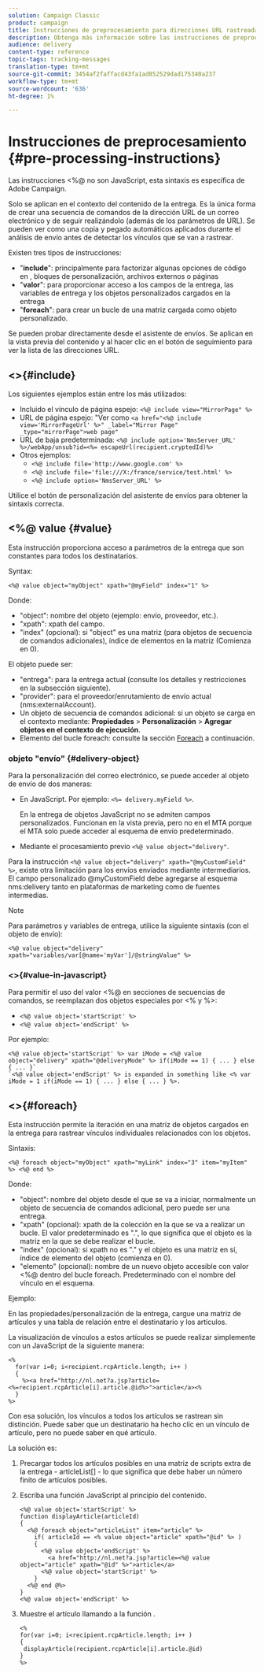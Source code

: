 ```yaml
---
solution: Campaign Classic
product: campaign
title: Instrucciones de preprocesamiento para direcciones URL rastreadas
description: Obtenga más información sobre las instrucciones de preprocesamiento para utilizarlas para crear un script con la dirección URL de un correo electrónico y rastrearlas.
audience: delivery
content-type: reference
topic-tags: tracking-messages
translation-type: tm+mt
source-git-commit: 3454af2faffacd43fa1ad852529dad175340a237
workflow-type: tm+mt
source-wordcount: '636'
ht-degree: 1%

---
```



# Instrucciones de preprocesamiento {#pre-processing-instructions}

Las instrucciones &lt;%@ no son JavaScript, esta sintaxis es específica de Adobe Campaign.

Solo se aplican en el contexto del contenido de la entrega. Es la única forma de crear una secuencia de comandos de la dirección URL de un correo electrónico y de seguir realizándolo (además de los parámetros de URL). Se pueden ver como una copia y pegado automáticos aplicados durante el análisis de envío antes de detectar los vínculos que se van a rastrear.

Existen tres tipos de instrucciones:

* &quot;**include**&quot;: principalmente para factorizar algunas opciones de código en , bloques de personalización, archivos externos o páginas
* &quot;**valor**&quot;: para proporcionar acceso a los campos de la entrega, las variables de entrega y los objetos personalizados cargados en la entrega
* &quot;**foreach**&quot;: para crear un bucle de una matriz cargada como objeto personalizado.

Se pueden probar directamente desde el asistente de envíos. Se aplican en la vista previa del contenido y al hacer clic en el botón de seguimiento para ver la lista de las direcciones URL.

## &lt;>{#include}

Los siguientes ejemplos están entre los más utilizados:

* Incluido el vínculo de página espejo: `<%@ include view="MirrorPage" %>`
* URL de página espejo: &quot;Ver como `<a href="<%@ include view='MirrorPageUrl' %>" _label="Mirror Page" _type="mirrorPage">web page"`
* URL de baja predeterminada: `<%@ include option='NmsServer_URL' %>/webApp/unsub?id=<%= escapeUrl(recipient.cryptedId)%>`
* Otros ejemplos:
   * `<%@ include file='http://www.google.com' %>`
   * `<%@ include file='file:///X:/france/service/test.html' %>`
   * `<%@ include option='NmsServer_URL' %>`

Utilice el botón de personalización del asistente de envíos para obtener la sintaxis correcta.

## &lt;%@ value {#value}

Esta instrucción proporciona acceso a parámetros de la entrega que son constantes para todos los destinatarios.

Syntax:

`<%@ value object="myObject" xpath="@myField" index="1" %>`

Donde:

* &quot;object&quot;: nombre del objeto (ejemplo: envío, proveedor, etc.).
* &quot;xpath&quot;: xpath del campo.
* &quot;index&quot; (opcional): si &quot;object&quot; es una matriz (para objetos de secuencia de comandos adicionales), índice de elementos en la matriz (Comienza en 0).

El objeto puede ser:

* &quot;entrega&quot;: para la entrega actual (consulte los detalles y restricciones en la subsección siguiente).
* &quot;provider&quot;: para el proveedor/enrutamiento de envío actual (nms:externalAccount).
* Un objeto de secuencia de comandos adicional: si un objeto se carga en el contexto mediante: **Propiedades** > **Personalización** > **Agregar objetos en el contexto de ejecución**.
* Elemento del bucle foreach: consulte la sección [Foreach](#foreach) a continuación.

### objeto &quot;envío&quot; {#delivery-object}

Para la personalización del correo electrónico, se puede acceder al objeto de envío de dos maneras:

* En JavaScript. Por ejemplo: `<%= delivery.myField %>`.

   En la entrega de objetos JavaScript no se admiten campos personalizados. Funcionan en la vista previa, pero no en el MTA porque el MTA solo puede acceder al esquema de envío predeterminado.

* Mediante el procesamiento previo `<%@ value object="delivery"`.

Para la instrucción `<%@ value object="delivery" xpath="@myCustomField" %>`, existe otra limitación para los envíos enviados mediante intermediarios. El campo personalizado @myCustomField debe agregarse al esquema nms:delivery tanto en plataformas de marketing como de fuentes intermedias.

>[!NOTE]
>
>Para parámetros y variables de entrega, utilice la siguiente sintaxis (con el objeto de envío):
>
>`<%@ value object="delivery" xpath="variables/var[@name='myVar']/@stringValue" %>`

### &lt;>{#value-in-javascript}

Para permitir el uso del valor &lt;%@ en secciones de secuencias de comandos, se reemplazan dos objetos especiales por &lt;% y %>:

* `<%@ value object='startScript' %>`
* `<%@ value object='endScript' %>`

Por ejemplo:

```
<%@ value object='startScript' %> var iMode = <%@ value object="delivery" xpath="@deliveryMode" %> if(iMode == 1) { ... } else { ... }`
`<%@ value object='endScript' %> is expanded in something like <% var iMode = 1 if(iMode == 1) { ... } else { ... } %>.
```

## &lt;>{#foreach}

Esta instrucción permite la iteración en una matriz de objetos cargados en la entrega para rastrear vínculos individuales relacionados con los objetos.

Sintaxis:

`<%@ foreach object="myObject" xpath="myLink" index="3" item="myItem" %> <%@ end %>`

Donde:

* &quot;object&quot;: nombre del objeto desde el que se va a iniciar, normalmente un objeto de secuencia de comandos adicional, pero puede ser una entrega.
* &quot;xpath&quot; (opcional): xpath de la colección en la que se va a realizar un bucle. El valor predeterminado es &quot;.&quot;, lo que significa que el objeto es la matriz en la que se debe realizar el bucle.
* &quot;index&quot; (opcional): si xpath no es &quot;.&quot; y el objeto es una matriz en sí, índice de elemento del objeto (comienza en 0).
* &quot;elemento&quot; (opcional): nombre de un nuevo objeto accesible con valor &lt;%@ dentro del bucle foreach. Predeterminado con el nombre del vínculo en el esquema.

Ejemplo:

En las propiedades/personalización de la entrega, cargue una matriz de artículos y una tabla de relación entre el destinatario y los artículos.

La visualización de vínculos a estos artículos se puede realizar simplemente con un JavaScript de la siguiente manera:

```
<%
  for(var i=0; i<recipient.rcpArticle.length; i++ )
  {
    %><a href="http://nl.net?a.jsp?article=<%=recipient.rcpArticle[i].article.@id%>">article</a><%
  }
%>
```

Con esa solución, los vínculos a todos los artículos se rastrean sin distinción. Puede saber que un destinatario ha hecho clic en un vínculo de artículo, pero no puede saber en qué artículo.

La solución es:

1. Precargar todos los artículos posibles en una matriz de scripts extra de la entrega - articleList[] - lo que significa que debe haber un número finito de artículos posibles.
1. Escriba una función JavaScript al principio del contenido.

   ```
   <%@ value object='startScript' %>
   function displayArticle(articleId)
   {
     <%@ foreach object="articleList" item="article" %>
       if( articleId == <% value object="article" xpath="@id" %> ) 
       {
         <%@ value object='endScript' %>
           <a href="http://nl.net?a.jsp?article=<%@ value object="article" xpath="@id" %>">article</a>
         <%@ value object='startScript' %>
       } 
     <%@ end @%>
   }
   <%@ value object='endScript' %>
   ```
1. Muestre el artículo llamando a la función .

   ```
   <%
   for(var i=0; i<recipient.rcpArticle.length; i++ )
   {
    displayArticle(recipient.rcpArticle[i].article.@id)
   }
   %>
   ```


